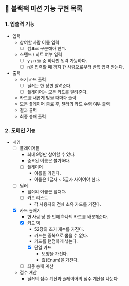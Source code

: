 ## 🚀 블랙잭 미션 기능 구현 목록

### 1. 입출력 기능
- 입력
  - 참여할 사람 이름 입력
    - [ ] 쉼표로 구분해야 한다.
  - 스탠드 / 히트 여부 입력
    - [ ] y / n 둘 중 하나만 입력 가능하다.
    - [ ] n을 입력할 때 까지 한 사람으로부터 반복 입력 받는다.
- 출력
  - 초기 카드 출력
    - [ ] 딜러는 한 장만 알려준다.
    - [ ] 플레이어는 모든 카드를 알려준다.
  - 카드를 새롭게 받을 때마다 출력
  - 모든 플레이어 종료 후, 딜러의 카드 수령 여부 출력
  - 결과 출력
  - 최종 승패 출력

### 2. 도메인 기능
- 게임 
  - [ ] 플레이어들
    - 최대 9명만 참여할 수 있다.
    - 중복된 이름은 불가하다.
    - [ ] 플레이어
      - 이름을 가진다.
      - 이름은 1글자 ~ 5글자 사이여야 한다.
  - [ ] 딜러
    - 딜러의 이름은 딜러다. 
    - [ ] 카드 리스트 
      - 각 사용자의 전체 소유 카드를 가진다.
  - [x] 카드 분배기
    - 한 사람 당 한 번에 하나의 카드를 배분해준다.
    - [x] 카드 덱
      - 52장의 초기 개수를 가진다.
      - 카드는 중복으로 뽑을 수 없다.
      - 카드를 랜덤하게 섞는다.
      - [x] 단일 카드
        - 모양을 가진다.
        - 값(Enum)을 가진다.
    - [ ] 최종 승패 계산
  - 점수 계산
    - 딜러의 점수 계산과 플레이어의 점수 계산을 나눈다
